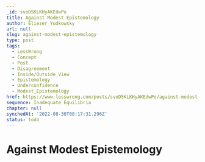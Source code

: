 ```yaml
---
_id: svoD5KLKHyAKEdwPo
title: Against Modest Epistemology
author: Eliezer_Yudkowsky
url: null
slug: against-modest-epistemology
type: post
tags:
  - LessWrong
  - Concept
  - Post
  - Disagreement
  - Inside/Outside_View
  - Epistemology
  - Underconfidence
  - Modest_Epistemology
href: https://www.lesswrong.com/posts/svoD5KLKHyAKEdwPo/against-modest-epistemology
sequence: Inadequate Equilibria
chapter: null
synchedAt: '2022-08-30T08:17:31.296Z'
status: todo
---
```


# Against Modest Epistemology
